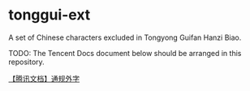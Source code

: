 # tonggui-ext
A set of Chinese characters excluded in Tongyong Guifan Hanzi Biao.

TODO: The Tencent Docs document below should be arranged in this repository.

[【腾讯文档】通规外字](https://docs.qq.com/sheet/DUHNncEdMcnJMSWNx?tab=BB08J2)
